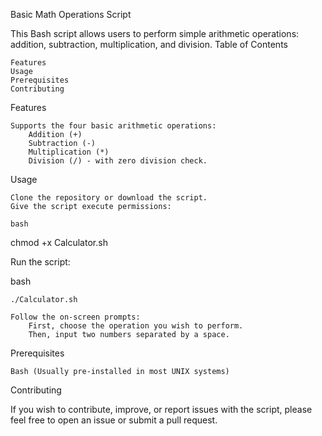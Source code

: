 Basic Math Operations Script

This Bash script allows users to perform simple arithmetic operations: addition, subtraction, multiplication, and division.
Table of Contents

    Features
    Usage
    Prerequisites
    Contributing

Features

    Supports the four basic arithmetic operations:
        Addition (+)
        Subtraction (-)
        Multiplication (*)
        Division (/) - with zero division check.

Usage

    Clone the repository or download the script.
    Give the script execute permissions:

    bash

chmod +x Calculator.sh

Run the script:

bash

    ./Calculator.sh

    Follow the on-screen prompts:
        First, choose the operation you wish to perform.
        Then, input two numbers separated by a space.

Prerequisites

    Bash (Usually pre-installed in most UNIX systems)

Contributing

If you wish to contribute, improve, or report issues with the script, please feel free to open an issue or submit a pull request.
